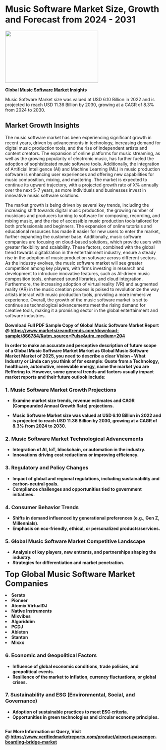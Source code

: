 <H1>Music Software Market Size, Growth and Forecast from 2024 - 2031</H1><img class="aligncenter size-medium wp-image-584254" src="https://thirdeyenews.in/wp-content/uploads/2024/09/Global-Market-Research-300x168.jpeg" alt="" width="300" height="168" /><p><strong>Global&nbsp;<a href="https://www.marketsizeandtrends.com/download-sample/866784/&amp;utm_source=Pulse&amp;utm_medium=204">Music Software Market</a> Insights</strong></p><p>Music Software Market size was valued at USD 6.10 Billion in 2022 and is projected to reach USD 11.36 Billion by 2030, growing at a CAGR of 8.3% from 2024 to 2030.</p><p><h2>Market Growth Insights</h2> <p>The music software market has been experiencing significant growth in recent years, driven by advancements in technology, increasing demand for digital music production tools, and the rise of independent artists and content creators. The expansion of online platforms for music streaming, as well as the growing popularity of electronic music, has further fueled the adoption of sophisticated music software tools. Additionally, the integration of Artificial Intelligence (AI) and Machine Learning (ML) in music production software is enhancing user experiences and offering new capabilities for music composition, mixing, and mastering. The market is expected to continue its upward trajectory, with a projected growth rate of X% annually over the next 5-7 years, as more individuals and businesses invest in innovative music software solutions. </p> <p><strong></strong></p> <p>The market growth is being driven by several key trends, including the increasing shift towards digital music production, the growing number of musicians and producers turning to software for composing, recording, and mixing music, and the rise of accessible music production tools tailored for both professionals and beginners. The expansion of online tutorials and educational resources has made it easier for new users to enter the market, further expanding the customer base. Additionally, music software companies are focusing on cloud-based solutions, which provide users with greater flexibility and scalability. These factors, combined with the global trend towards digitalization in the entertainment industry, ensure a steady rise in the adoption of music production software across different sectors. As the industry evolves, the music software market will see greater competition among key players, with firms investing in research and development to introduce innovative features, such as AI-driven music composition tools, enhanced sound libraries, and cloud integration. Furthermore, the increasing adoption of virtual reality (VR) and augmented reality (AR) in the music creation process is poised to revolutionize the way artists interact with music production tools, providing a more immersive experience. Overall, the growth of the music software market is set to continue as technological advancements meet the rising demand for creative tools, making it a promising sector in the global entertainment and software industries.</p> <p><strong></p><p><span class=""><strong>Download Full PDF Sample Copy of Global Music Software Market Report</strong> @ <a href="https://www.marketsizeandtrends.com/download-sample/866784/&amp;utm_source=Pulse&amp;utm_medium=204" target="_blank">https://www.marketsizeandtrends.com/download-sample/866784/&amp;utm_source=Pulse&amp;utm_medium=204</a></span></p><p>In order to make an accurate and perceptive description of future scope of a Global&nbsp;Music Software Market Market as Global&nbsp;Music Software Market Market of 2025, you need to describe a clear Vision &ndash; What Industry or Linda can you think of for example: Quote from a Technology, healthcare, automotive, renewable energy, name the market you are Reffering to. However, some general trends and factors usually impact market reports and their future outlook include:</p><h3>1.&nbsp;<strong>Music Software Market Growth Projections</strong></h3><ul><li>Examine market size trends, revenue estimates and CAGR (Compounded Annual Growth Rate) projections.</li><li><p>Music Software Market size was valued at USD 6.10 Billion in 2022 and is projected to reach USD 11.36 Billion by 2030, growing at a CAGR of 8.3% from 2024 to 2030.</p></li></ul><h3>2.&nbsp;<strong>Music Software Market Technological Advancements</strong></h3><ul><li>Integration of AI, IoT, blockchain, or automation in the industry.</li><li>Innovations driving cost reductions or improving efficiency.</li></ul><h3>3.&nbsp;<strong>Regulatory and Policy Changes</strong></h3><ul><li>Impact of global and regional regulations, including sustainability and carbon-neutral goals.</li><li>Compliance challenges and opportunities tied to government initiatives.</li></ul><h3>4.&nbsp;<strong>Consumer Behavior Trends</strong></h3><ul><li>Shifts in demand influenced by generational preferences (e.g., Gen Z, Millennials).</li><li>Emphasis on eco-friendly, ethical, or personalized products/services.</li></ul><h3>5.&nbsp;<strong>Global Music Software Market Competitive Landscape</strong></h3><ul><li>Analysis of key players, new entrants, and partnerships shaping the industry.</li><li>Strategies for differentiation and market penetration.</li></ul><p data-pm-slice="1 1 []"><span style="color: inherit; font-family: inherit; font-size: 25px;">Top Global Music Software Market Companies</span></p><div class="" data-test-id=""><p><li>Serato</li><li> Pioneer</li><li> Atomix VirtualDJ</li><li> Native Instruments</li><li> Mixvibes</li><li> Algoriddim</li><li> PCDJ</li><li> Ableton</li><li> Stanton</li><li> Mixxx</li></p></div><h3>6.&nbsp;<strong>Economic and Geopolitical Factors</strong></h3><ul><li>Influence of global economic conditions, trade policies, and geopolitical events.</li><li>Resilience of the market to inflation, currency fluctuations, or global crises.</li></ul><h3>7.&nbsp;<strong>Sustainability and ESG (Environmental, Social, and Governance)</strong></h3><ul><li>Adoption of sustainable practices to meet ESG criteria.</li><li>Opportunities in green technologies and circular economy principles.</li></ul><h2><strong style="font-size: 14px;">For More Information or Query, Visit @&nbsp;</strong><a style="background-color: #ffffff; font-size: 14px;" href="https://www.marketsizeandtrends.com/report/music-software-market/" target="_blank">https://www.verifiedmarketreports.com/product/airport-passenger-boarding-bridge-market</a></h2>
